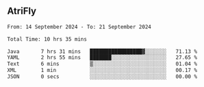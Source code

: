 ## AtriFly

<!--START_SECTION:waka-->

```txt
From: 14 September 2024 - To: 21 September 2024

Total Time: 10 hrs 35 mins

Java       7 hrs 31 mins   █████████████████▓░░░░░░░   71.13 %
YAML       2 hrs 55 mins   ███████░░░░░░░░░░░░░░░░░░   27.65 %
Text       6 mins          ▒░░░░░░░░░░░░░░░░░░░░░░░░   01.04 %
XML        1 min           ░░░░░░░░░░░░░░░░░░░░░░░░░   00.17 %
JSON       0 secs          ░░░░░░░░░░░░░░░░░░░░░░░░░   00.00 %
```

<!--END_SECTION:waka-->

